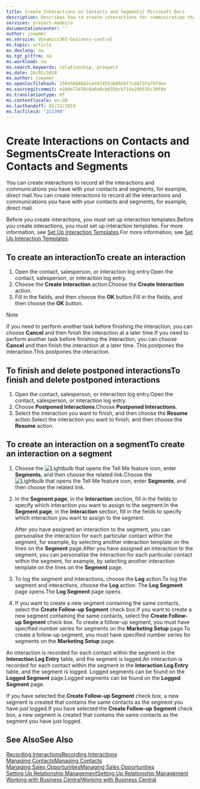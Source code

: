 ```yaml
---
title: Create Interactions on Contacts and Segments| Microsoft Docs
description: Describes how to create interactions for communication that you have with your contacts and segments in Business Central, for example, direct mail.
services: project-madeira
documentationcenter: ''
author: jswymer
ms.service: dynamics365-business-central
ms.topic: article
ms.devlang: na
ms.tgt_pltfrm: na
ms.workload: na
ms.search.keywords: relationship, prospect
ms.date: 10/01/2018
ms.author: jswymer
ms.openlocfilehash: 250e56b8bb2ced4745536092bf7cd4f3fa797dee
ms.sourcegitcommit: e10de72476c6a6e0cbd35bcb714a29b535c39f0e
ms.translationtype: HT
ms.contentlocale: en-GB
ms.lasthandoff: 01/21/2019
ms.locfileid: "221390"
---
```

# <a name="create-interactions-on-contacts-and-segments"></a><span data-ttu-id="f91e2-103">Create Interactions on Contacts and Segments</span><span class="sxs-lookup"><span data-stu-id="f91e2-103">Create Interactions on Contacts and Segments</span></span>
<span data-ttu-id="f91e2-104">You can create interactions to record all the interactions and communications you have with your contacts and segments, for example, direct mail.</span><span class="sxs-lookup"><span data-stu-id="f91e2-104">You can create interactions to record all the interactions and communications you have with your contacts and segments, for example, direct mail.</span></span>

<span data-ttu-id="f91e2-105">Before you create interactions, you must set up interaction templates.</span><span class="sxs-lookup"><span data-stu-id="f91e2-105">Before you create interactions, you must set up interaction templates.</span></span> <span data-ttu-id="f91e2-106">For more information, see  [Set Up Interaction Templates](marketing-interactions.md).</span><span class="sxs-lookup"><span data-stu-id="f91e2-106">For more information, see  [Set Up Interaction Templates](marketing-interactions.md).</span></span>

## <a name="to-create-an-interaction"></a><span data-ttu-id="f91e2-107">To create an interaction</span><span class="sxs-lookup"><span data-stu-id="f91e2-107">To create an interaction</span></span>
1. <span data-ttu-id="f91e2-108">Open the contact, salesperson, or interaction log entry.</span><span class="sxs-lookup"><span data-stu-id="f91e2-108">Open the contact, salesperson, or interaction log entry.</span></span>
2. <span data-ttu-id="f91e2-109">Choose the **Create Interaction** action.</span><span class="sxs-lookup"><span data-stu-id="f91e2-109">Choose the **Create Interaction** action.</span></span>
3. <span data-ttu-id="f91e2-110">Fill in the fields, and then choose the **OK** button.</span><span class="sxs-lookup"><span data-stu-id="f91e2-110">Fill in the fields, and then choose the **OK** button.</span></span>

> [!NOTE]  
>   <span data-ttu-id="f91e2-111">If you need to perform another task before finishing the interaction, you can choose **Cancel** and then finish the interaction at a later time.</span><span class="sxs-lookup"><span data-stu-id="f91e2-111">If you need to perform another task before finishing the interaction, you can choose **Cancel** and then finish the interaction at a later time.</span></span> <span data-ttu-id="f91e2-112">This postpones the interaction.</span><span class="sxs-lookup"><span data-stu-id="f91e2-112">This postpones the interaction.</span></span>

## <a name="to-finish-and-delete-postponed-interactions"></a><span data-ttu-id="f91e2-113">To finish and delete postponed interactions</span><span class="sxs-lookup"><span data-stu-id="f91e2-113">To finish and delete postponed interactions</span></span>
1. <span data-ttu-id="f91e2-114">Open the contact, salesperson, or interaction log entry.</span><span class="sxs-lookup"><span data-stu-id="f91e2-114">Open the contact, salesperson, or interaction log entry.</span></span>
2. <span data-ttu-id="f91e2-115">Choose **Postponed Interactions**.</span><span class="sxs-lookup"><span data-stu-id="f91e2-115">Choose **Postponed Interactions**.</span></span>
3. <span data-ttu-id="f91e2-116">Select the interaction you want to finish, and then choose the **Resume** action.</span><span class="sxs-lookup"><span data-stu-id="f91e2-116">Select the interaction you want to finish, and then choose the **Resume** action.</span></span>

## <a name="to-create-an-interaction-on-a-segment"></a><span data-ttu-id="f91e2-117">To create an interaction on a segment</span><span class="sxs-lookup"><span data-stu-id="f91e2-117">To create an interaction on a segment</span></span>
1. <span data-ttu-id="f91e2-118">Choose the ![Lightbulb that opens the Tell Me feature](media/ui-search/search_small.png "Tell me what you want to do") icon, enter **Segments**, and then choose the related link.</span><span class="sxs-lookup"><span data-stu-id="f91e2-118">Choose the ![Lightbulb that opens the Tell Me feature](media/ui-search/search_small.png "Tell me what you want to do") icon, enter **Segments**, and then choose the related link.</span></span>
2. <span data-ttu-id="f91e2-119">In the **Segment page**, in the **Interaction** section, fill in the fields to specify which interaction you want to assign to the segment.</span><span class="sxs-lookup"><span data-stu-id="f91e2-119">In the **Segment page**, in the **Interaction** section, fill in the fields to specify which interaction you want to assign to the segment.</span></span>

    <span data-ttu-id="f91e2-120">After you have assigned an interaction to the segment, you can personalise the interaction for each particular contact within the segment, for example, by selecting another interaction template on the lines on the **Segment** page.</span><span class="sxs-lookup"><span data-stu-id="f91e2-120">After you have assigned an interaction to the segment, you can personalize the interaction for each particular contact within the segment, for example, by selecting another interaction template on the lines on the **Segment** page.</span></span>  
3. <span data-ttu-id="f91e2-121">To log the segment and interactions, choose the **Log** action.</span><span class="sxs-lookup"><span data-stu-id="f91e2-121">To log the segment and interactions, choose the **Log** action.</span></span> <span data-ttu-id="f91e2-122">The **Log Segment** page opens.</span><span class="sxs-lookup"><span data-stu-id="f91e2-122">The **Log Segment** page opens.</span></span>
4. <span data-ttu-id="f91e2-123">If you want to create a new segment containing the same contacts, select the **Create Follow-up Segment** check box.</span><span class="sxs-lookup"><span data-stu-id="f91e2-123">If you want to create a new segment containing the same contacts, select the **Create Follow-up Segment** check box.</span></span> <span data-ttu-id="f91e2-124">To create a follow-up segment, you must have specified number series for segments on the **Marketing Setup** page.</span><span class="sxs-lookup"><span data-stu-id="f91e2-124">To create a follow-up segment, you must have specified number series for segments on the **Marketing Setup** page.</span></span>

<span data-ttu-id="f91e2-125">An interaction is recorded for each contact within the segment in the **Interaction Log Entry** table, and the segment is logged.</span><span class="sxs-lookup"><span data-stu-id="f91e2-125">An interaction is recorded for each contact within the segment in the **Interaction Log Entry** table, and the segment is logged.</span></span> <span data-ttu-id="f91e2-126">Logged segments can be found on the **Logged Segment** page.</span><span class="sxs-lookup"><span data-stu-id="f91e2-126">Logged segments can be found on the **Logged Segment** page.</span></span>

<span data-ttu-id="f91e2-127">If you have selected the **Create Follow-up Segment** check box, a new segment is created that contains the same contacts as the segment you have just logged.</span><span class="sxs-lookup"><span data-stu-id="f91e2-127">If you have selected the **Create Follow-up Segment** check box, a new segment is created that contains the same contacts as the segment you have just logged.</span></span>

## <a name="see-also"></a><span data-ttu-id="f91e2-128">See Also</span><span class="sxs-lookup"><span data-stu-id="f91e2-128">See Also</span></span>
[<span data-ttu-id="f91e2-129">Recording Interactions</span><span class="sxs-lookup"><span data-stu-id="f91e2-129">Recording Interactions</span></span>](marketing-interactions.md)  
[<span data-ttu-id="f91e2-130">Managing Contacts</span><span class="sxs-lookup"><span data-stu-id="f91e2-130">Managing Contacts</span></span>](marketing-contacts.md)  
[<span data-ttu-id="f91e2-131">Managing Sales Opportunities</span><span class="sxs-lookup"><span data-stu-id="f91e2-131">Managing Sales Opportunities</span></span>](marketing-manage-sales-opportunities.md)  
[<span data-ttu-id="f91e2-132">Setting Up Relationship Management</span><span class="sxs-lookup"><span data-stu-id="f91e2-132">Setting Up Relationship Management</span></span>](marketing-setup-marketing.md)  
[<span data-ttu-id="f91e2-133">Working with Business Central</span><span class="sxs-lookup"><span data-stu-id="f91e2-133">Working with Business Central</span></span>](ui-work-product.md)
